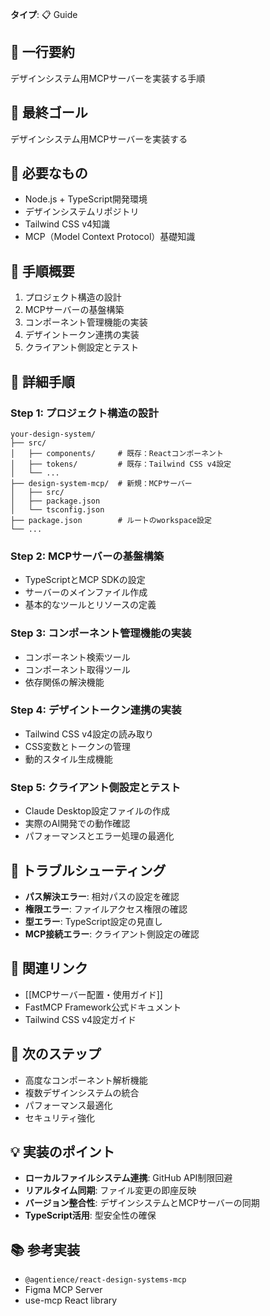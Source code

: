 **タイプ**: 📋 Guide

## 📝 一行要約
デザインシステム用MCPサーバーを実装する手順

## 🎯 最終ゴール
デザインシステム用MCPサーバーを実装する

## 🧰 必要なもの
- Node.js + TypeScript開発環境
- デザインシステムリポジトリ
- Tailwind CSS v4知識
- MCP（Model Context Protocol）基礎知識

## 📝 手順概要
1. プロジェクト構造の設計
2. MCPサーバーの基盤構築
3. コンポーネント管理機能の実装
4. デザイントークン連携の実装
5. クライアント側設定とテスト

## 🔧 詳細手順

### Step 1: プロジェクト構造の設計
```
your-design-system/
├── src/
│   ├── components/     # 既存：Reactコンポーネント
│   ├── tokens/         # 既存：Tailwind CSS v4設定
│   └── ...
├── design-system-mcp/  # 新規：MCPサーバー
│   ├── src/
│   ├── package.json
│   └── tsconfig.json
├── package.json        # ルートのworkspace設定
└── ...
```

### Step 2: MCPサーバーの基盤構築
- TypeScriptとMCP SDKの設定
- サーバーのメインファイル作成
- 基本的なツールとリソースの定義

### Step 3: コンポーネント管理機能の実装
- コンポーネント検索ツール
- コンポーネント取得ツール
- 依存関係の解決機能

### Step 4: デザイントークン連携の実装
- Tailwind CSS v4設定の読み取り
- CSS変数とトークンの管理
- 動的スタイル生成機能

### Step 5: クライアント側設定とテスト
- Claude Desktop設定ファイルの作成
- 実際のAI開発での動作確認
- パフォーマンスとエラー処理の最適化

## 🔧 トラブルシューティング
- **パス解決エラー**: 相対パスの設定を確認
- **権限エラー**: ファイルアクセス権限の確認
- **型エラー**: TypeScript設定の見直し
- **MCP接続エラー**: クライアント側設定の確認

## 🔄 関連リンク
- [[MCPサーバー配置・使用ガイド]]
- FastMCP Framework公式ドキュメント
- Tailwind CSS v4設定ガイド

## 🚀 次のステップ
- 高度なコンポーネント解析機能
- 複数デザインシステムの統合
- パフォーマンス最適化
- セキュリティ強化

## 💡 実装のポイント
- **ローカルファイルシステム連携**: GitHub API制限回避
- **リアルタイム同期**: ファイル変更の即座反映
- **バージョン整合性**: デザインシステムとMCPサーバーの同期
- **TypeScript活用**: 型安全性の確保

## 📚 参考実装
- `@agentience/react-design-systems-mcp`
- Figma MCP Server
- use-mcp React library